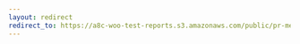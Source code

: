 ```yaml
---
layout: redirect
redirect_to: https://a8c-woo-test-reports.s3.amazonaws.com/public/pr-merge/43392/api/index.html
---
```

